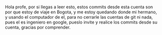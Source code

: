 Hola profe, por si llegas a leer esto, estos commits desde esta cuenta son por que estoy de viaje en Bogota, y me estoy quedando donde mi hermano, 
y usando el computador de el, para no cerrarle las cuentas de git ni nada, pues el es ingeniero en google, pueslo invite y realice los commits desde
su cuenta, gracias por comprender.
